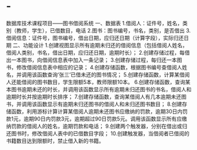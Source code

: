 # -
数据库技术课程项目——图书借阅系统
一、数据表 
1.借阅人：证件号，姓名，类别（教师，学生），已借数目，电话
2.图书：图书编号，书名，类别，是否借出
3.借阅信息：证件号，图书编号，借出日期，应归还日期（计算字段），实际归还日期
二、功能设计
1.创建视图显示所有逾期未归还的借阅信息（包括借阅人姓名，借阅人类别，书名，借出日期，应归还日期，逾期时长）；
2.创建存储过程，每借出一本图书，向借阅信息表中加入一条记录；
3.创建存储过程，每归还一本图书，修改借阅信息表中相应的记录；
4.创建存储函数，根据图书编号查借阅人姓名，并调用该函数查询‘张三’已借未还的图书情况；
5.创建存储函数，计算某借阅人还能借阅的图书数目，学生限额5本，教师限额10本。
6.创建存储函数，查询某本图书逾期未还的时长，并调用该函数显示所有逾期未归还图书的书名，借阅人和逾期时长并按逾期时长排序；
7.创建存储函数，查询某借阅人有几本逾期未还图书，并调用该函数显示有逾期未归还图书的借阅人和未归还图书数目；
8.创建存储函数，利用游标计算计算某借阅人逾期未还图书应缴纳的罚款，逾期30日内罚款1元，逾期90日内罚款3元，逾期超过90日罚款5元。调用该函数显示所有应缴纳罚款的借阅人的姓名，逾期罚款和电话；
9.创建两个触发器，分别在借出或归还图书时，修改借阅人表中的已借数目字段；
10.创建触发器，当借阅者已借阅的书籍数目达到限额时，禁止借入新的书籍。
